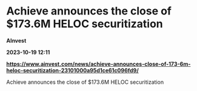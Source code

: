 # Achieve announces the close of $173.6M HELOC securitization
**AInvest**

**2023-10-19 12:11**

**https://www.ainvest.com/news/achieve-announces-close-of-173-6m-heloc-securitization-23101000a95d1ce61c096fd9/**

Achieve announces the close of $173.6M HELOC securitization